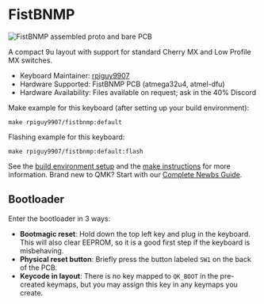 # FistBNMP

![FistBNMP assembled proto and bare PCB](https://i.redd.it/uv34770qmc371.jpg)

A compact 9u layout with support for standard Cherry MX and Low Profile MX switches.

* Keyboard Maintainer: [rpiguy9907](https://github.com/rpiguy9907)
* Hardware Supported: FistBNMP PCB (atmega32u4, atmel-dfu)
* Hardware Availability: Files available on request; ask in the 40% Discord

Make example for this keyboard (after setting up your build environment):

    make rpiguy9907/fistbnmp:default

Flashing example for this keyboard:

    make rpiguy9907/fistbnmp:default:flash

See the [build environment setup](https://docs.qmk.fm/#/getting_started_build_tools) and the [make instructions](https://docs.qmk.fm/#/getting_started_make_guide) for more information. Brand new to QMK? Start with our [Complete Newbs Guide](https://docs.qmk.fm/#/newbs).

## Bootloader

Enter the bootloader in 3 ways:

* **Bootmagic reset**: Hold down the top left key and plug in the keyboard. This will also clear EEPROM, so it is a good first step if the keyboard is misbehaving.
* **Physical reset button**: Briefly press the button labeled `SW1` on the back of the PCB.
* **Keycode in layout**: There is no key mapped to `QK_BOOT` in the pre-created keymaps, but you may assign this key in any keymaps you create.
